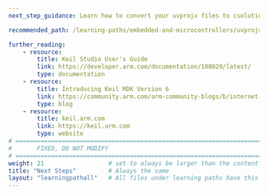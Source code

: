 ```yaml
---
next_step_guidance: Learn how to convert your uvprojx files to csolution

recommended_path: /learning-paths/embedded-and-microcontrollers/uvprojx-conversion

further_reading:
    - resource:
        title: Keil Studio User's Guide
        link: https://developer.arm.com/documentation/108029/latest/
        type: documentation
    - resource:
        title: Introducing Keil MDK Version 6
        link: https://community.arm.com/arm-community-blogs/b/internet-of-things-blog/posts/keil-mdk-version-6
        type: blog
    - resource:
        title: keil.arm.com
        link: https://keil.arm.com
        type: website
# ================================================================================
#       FIXED, DO NOT MODIFY
# ================================================================================
weight: 21                  # set to always be larger than the content in this path, and one more than 'review'
title: "Next Steps"         # Always the same
layout: "learningpathall"   # All files under learning paths have this same wrapper
---
```

